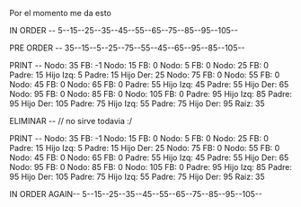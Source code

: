 Por el momento me da esto 

IN ORDER --
5--15--25--35--45--55--65--75--85--95--105--

PRE ORDER --
35--15--5--25--75--55--45--65--95--85--105--

PRINT --
Nodo: 35 FB: -1
Nodo: 15 FB: 0
Nodo: 5 FB: 0
Nodo: 25 FB: 0
Padre: 15 Hijo Izq: 5
Padre: 15 Hijo Der: 25
Nodo: 75 FB: 0
Nodo: 55 FB: 0
Nodo: 45 FB: 0
Nodo: 65 FB: 0
Padre: 55 Hijo Izq: 45
Padre: 55 Hijo Der: 65
Nodo: 95 FB: 0
Nodo: 85 FB: 0
Nodo: 105 FB: 0
Padre: 95 Hijo Izq: 85
Padre: 95 Hijo Der: 105
Padre: 75 Hijo Izq: 55
Padre: 75 Hijo Der: 95
Raiz: 35


ELIMINAR --
// no sirve todavia :/

PRINT --
Nodo: 35 FB: -1
Nodo: 15 FB: 0
Nodo: 5 FB: 0
Nodo: 25 FB: 0
Padre: 15 Hijo Izq: 5
Padre: 15 Hijo Der: 25
Nodo: 75 FB: 0
Nodo: 55 FB: 0
Nodo: 45 FB: 0
Nodo: 65 FB: 0
Padre: 55 Hijo Izq: 45
Padre: 55 Hijo Der: 65
Nodo: 95 FB: 0
Nodo: 85 FB: 0
Nodo: 105 FB: 0
Padre: 95 Hijo Izq: 85
Padre: 95 Hijo Der: 105
Padre: 75 Hijo Izq: 55
Padre: 75 Hijo Der: 95
Raiz: 35

IN ORDER AGAIN--
5--15--25--35--45--55--65--75--85--95--105--
